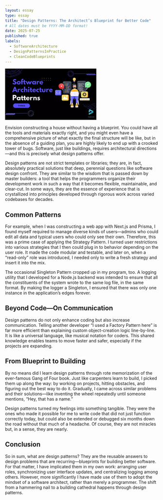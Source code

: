 ```yaml
---
layout: essay
type: essay
title: "Design Patterns: The Architect’s Blueprint for Better Code"
# All dates must be YYYY-MM-DD format!
date: 2025-07-25
published: true
labels:
  - SoftwareArchitecture
  - DesignPatternsInPractice
  - CleanCodeBlueprints
---
```

<img width="300px" class="rounded float-start pe-4" src="../img/software_patterns.webp">



Envision constructing a house without having a blueprint. You could have all the tools and materials exactly right, and you might even have a comprehensive picture of what exactly the final structure will be like, but in the absence of a guiding plan, you are highly likely to end up with a crooked tower of bugs. Software, just like buildings, requires architectural directions—and this is precisely what design patterns offer.

Design patterns are not strict templates or libraries; they are, in fact, absolutely practical solutions that deep, perennial questions like software design confront. They are similar to the wisdom that is passed down by master builders: a tool that helps the programmers organize their development work in such a way that it becomes flexible, maintainable, and clear-cut. In some ways, they are the essence of experience that is crystallized into principles developed through rigorous work across varied codebases for decades.
## Common Patterns

For example, when I was constructing a web app with Next.js and Prisma, I found myself required to manage diverse kinds of users—admins who could edit all data and typical users who could only see their own. Therefore, this was a prime case of applying the Strategy Pattern. I turned user restrictions into various strategies that I then could plug in to behavior depending on the user role. It made the code modular and testable, and later on, when a “read-only” role was introduced, I needed only to write a fresh strategy and insert it into the mix.


The occasional Singleton Pattern cropped up in my program, too. A logging utility that I developed for a Node.js backend was intended to ensure that all the constituents of the system wrote to the same log file, in the same format. By making the logger a Singleton, I ensured that there was only one instance in the application’s edges forever.

## Beyond Code—On Communication

Design patterns do not only enhance coding but also increase communication. Telling another developer “I used a Factory Pattern here” is far more efficient than explaining custom object-creation logic line-by-line. It is like a universal language, like musical notation for coders. This shared knowledge enables teams to move faster and safer, especially if the projects are expanding.


## From Blueprint to Building

By no means did I learn design patterns through rote memorization of the ever-famous Gang of Four book. Just like carpenters learn to build, I picked them up along the way: by working on projects, hitting obstacles, and figuring out the best way to do it. Gradually, I came across similar problems and their solutions—like inventing the wheel repeatedly until someone mentions, “Hey, that has a name.”

Design patterns turned my feelings into something tangible. They were the ones who made it possible for me to write code that did not just function correctly today, but could also be extended or debugged six months down the road without that much of a headache. Of course, they are not miracles but, in a sense, they are nearly.
## Conclusion

So in sum, what are design patterns? They are the reusable answers to design problems that are recurring—blueprints for building better software. For that matter, I have implicated them in my own work: arranging user roles, synchronizing user interface updates, and centralizing logging among others. However, more significantly I have made use of them to adopt the mindset of a software architect, rather than merely a programmer. The shift from a hammering nail to a building cathedral happens through design patterns.
